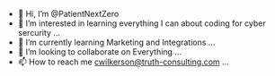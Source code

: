 - 👋 Hi, I’m @PatientNextZero
- 👀 I’m interested in learning everything I can about coding for cyber sercurity ...
- 🌱 I’m currently learning Marketing and Integrations ...
- 💞️ I’m looking to collaborate on Everything ...
- 📫 How to reach me cwilkerson@truth-consulting.com ...

<!---
PatientNextZero/PatientNextZero is a ✨ special ✨ repository because its `README.md` (this file) appears on your GitHub profile.
You can click the Preview link to take a look at your changes.
--->
